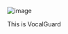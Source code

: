 ![image](https://github.com/user-attachments/assets/0e0678f4-a06d-43a5-9137-c8eeca51dfcb)

This is VocalGuard

